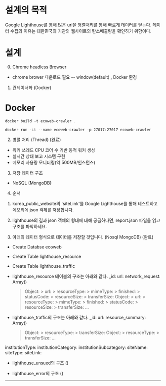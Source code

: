 # 설계의 목적 
Google Lighthouse를 통해 많은 url을 병렬처리를 통해 빠르게 데이터를 얻는다.
데이터 수집의 이유는 대한민국의 기관의 웹사이트의 탄소배출량을 확인하기 위함이다.

# 설계
0. Chrome headless Browser
- chrome brower 다운로드 필요
-- window(default) , Docker 환경

1. 컨테이너화 (Docker)
# Docker
```
docker build -t ecoweb-crawler .

docker run -it --name ecoweb-crawler -p 27017:27017 ecoweb-crawler
```

2. 병렬 처리 (Thread) (완료)
- 워커 쓰레드 CPU 코어 수 기반 동적 워커 생성
- 실시간 상태 보고 시스템 구현
- 메모리 사용량 모니터링(약 500MB/인스턴스)

3. 저장 데이터 구조 
-  NoSQL (MongoDB)

4. 순서

1) korea_public_website의 'siteLink'를 Google Lighthouse를 통해 테스트하고 메모리에 json 객체를 저장합니다.

2) lighthouse의 결과 json 객체의 형태에 대해 궁금하다면, report.json 파일을 읽고 구조를 파악하세요.

2) 아래의 데이터 형식으로 데이터를 저장할 것입니다. (Nosql MongoDB) (완료)

- Create Databse ecoweb
- Create Table lighthouse_resource
- Create Table lighthouse_traffic
- lighthouse_resource 테이블의 구조는 아래와 같다.
_id: 
url: 
network_request: Array()
    > Object: 
        > url: 
        > resourceType: 
        > mimeType:
        > finished:
        > statusCode:
        > resourceSize: 
        > transferSize:
    > Object: 
        > url: 
        > resourceType: 
        > mimeType:
        > finished:
        > statusCode:
        > resourceSize: 
        > transferSize:
    ...

- lighthouse_traffic의 구조는 아래와 같다.
_id:
url:
resource_summary: Array()
    > Object:
        > resourceType:
        > transferSize:
    > Object:
        > resourceType:
        > transferSize:
    ...

institutionType: 
institutionCategory:
institutionSubcategory:
siteName:
siteType:
siteLink:

- lighthouse_unsued의 구조 ()

- lighthouse_error의 구조 ()
---

